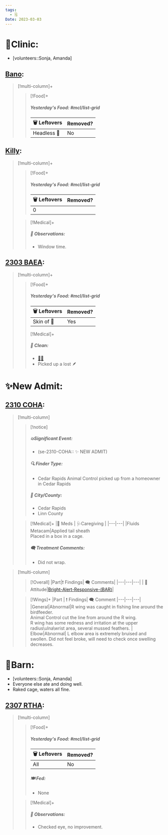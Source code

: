 ```yaml
---
tags:
  - 🗒️
Date: 2023-03-03
---
```


# 🏥Clinic:
- [volunteers::Sonja, Amanda]

## [Bano](../RARE%20Birds/Ed%20Birds/Bano.md):
> [!multi-column]+
>
>> [!Food]+
>> ##### Yesterday's Food: #mcl/list-grid
>> |🗑️ Leftovers| Removed?
>> |---|---|
>>|Headless 🐀|No

## [Killy](../RARE%20Birds/Ed%20Birds/Killy.md):
> [!multi-column]+
>
>> [!Food]+
>> ##### Yesterday's Food: #mcl/list-grid
>> |🗑️ Leftovers| Removed?
>> |---|---|
>>|0|
>
>> [!Medical]+
>> ##### 🔭 Observations:
>> - Window time.

## [2303 BAEA](../RARE%20Birds/2303%20BAEA.md):
> [!multi-column]+
>
>> [!Food]+
>> ##### Yesterday's Food: #mcl/list-grid
>> |🗑️ Leftovers| Removed?
>> |---|---|
>>|Skin of 🐀|Yes
>>
>> [!Medical]+
>>##### 🫧 Clean:
>> - [🧼➗](../Admin/Codes/Cleaned%20with%20divider.md)
>> - Picked up a lost 🪶

# ✨New Admit:

## [2310 COHA](../RARE%20Birds/2310%20COHA.md):
> [!multi-column]
>
>> [!notice]
>> ##### 💥Significant Event:
>> - (se-2310-COHA:: ✨ NEW ADMIT)
>>
>> ##### 🔍 Finder Type:
>> - Cedar Rapids Animal Control picked up from a homeowner in Cedar Rapids
>>
>> ##### 🌆 City/County:
>> - Cedar Rapids
>> - Linn County
>
>> [!Medical]+
>> |💊 Meds | 🩺Caregiving |
>> |---|---|
>> |Fluids<br>Metacam|Applied tail sheath<br>Placed in a box in a cage.
>>
>> ##### 🗨️ Treatment Comments:
>> - Did not wrap.
>

> [!multi-column]
>
>> [!Overall]
>>|Part|❗ Findings| 🗨️ Comments|
>>|---|---|---|
>>| 💃Attitude|[Bright-Alert-Responsive-(BAR)](../Admin/Codes/Bright-Alert-Responsive-(BAR).md)|
>
>> [!Wings]+
>> |Part | ❗ Findings| 🗨️ Comment
>> |---|---|---|
>> |General|Abnormal|R wing was caught in fishing line around the birdfeeder.<br>Animal Control cut the line from around the R wing.<br>R wing has some redness and irritation at the upper radius\ulna\wrist area, several mussed feathers.
>>| Elbow|Abnormal| L elbow area is extremely bruised and swollen. Did not feel broke, will need to check once swelling decreases. 

# 🏡Barn:
- [volunteers::Sonja, Amanda]
- Everyone else ate and doing well.
- Raked cage, waters all fine.

## [2307 RTHA](../RARE%20Birds/2307%20RTHA.md):
> [!multi-column]
>
>> [!Food]+
>> ##### Yesterday's Food: #mcl/list-grid
>> |🗑️ Leftovers| Removed?
>> |---|---|
>>|All|No
>>
>> ##### 🍽️ Fed:
>> - None
>
>> [!Medical]+
>> ##### 🔭 Observations:
>> - Checked eye, no improvement.

